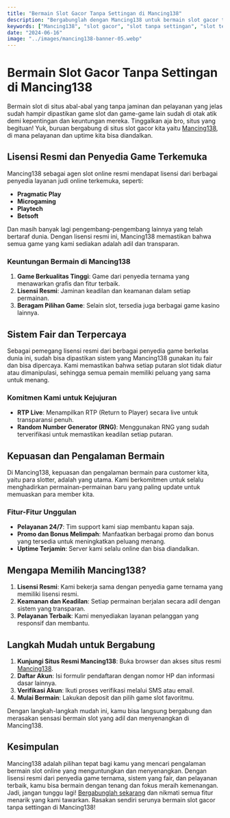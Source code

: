 ```yaml
---
title: "Bermain Slot Gacor Tanpa Settingan di Mancing138"
description: "Bergabunglah dengan Mancing138 untuk bermain slot gacor tanpa settingan. Nikmati permainan yang adil dengan lisensi resmi dari penyedia game ternama."
keywords: ["Mancing138", "slot gacor", "slot tanpa settingan", "slot terpercaya", "slot online", "pragmatic play", "microgaming", "playtech", "betsoft", "lisensi resmi"]
date: "2024-06-16"
image: "../images/mancing138-banner-05.webp"
---
```


# Bermain Slot Gacor Tanpa Settingan di Mancing138

Bermain slot di situs abal-abal yang tanpa jaminan dan pelayanan yang jelas sudah hampir dipastikan game slot dan game-game lain sudah di otak atik demi kepentingan dan keuntungan mereka. Tinggalkan aja bro, situs yang begituan! Yuk, buruan bergabung di situs slot gacor kita yaitu [Mancing138](https://mancing138.com), di mana pelayanan dan uptime kita bisa diandalkan.

## Lisensi Resmi dan Penyedia Game Terkemuka

Mancing138 sebagai agen slot online resmi mendapat lisensi dari berbagai penyedia layanan judi online terkemuka, seperti:

- **Pragmatic Play**
- **Microgaming**
- **Playtech**
- **Betsoft**

Dan masih banyak lagi pengembang-pengembang lainnya yang telah bertaraf dunia. Dengan lisensi resmi ini, Mancing138 memastikan bahwa semua game yang kami sediakan adalah adil dan transparan.

### Keuntungan Bermain di Mancing138

1. **Game Berkualitas Tinggi**: Game dari penyedia ternama yang menawarkan grafis dan fitur terbaik.
2. **Lisensi Resmi**: Jaminan keadilan dan keamanan dalam setiap permainan.
3. **Beragam Pilihan Game**: Selain slot, tersedia juga berbagai game kasino lainnya.

## Sistem Fair dan Terpercaya

Sebagai pemegang lisensi resmi dari berbagai penyedia game berkelas dunia ini, sudah bisa dipastikan sistem yang Mancing138 gunakan itu fair dan bisa dipercaya. Kami memastikan bahwa setiap putaran slot tidak diatur atau dimanipulasi, sehingga semua pemain memiliki peluang yang sama untuk menang.

### Komitmen Kami untuk Kejujuran

- **RTP Live**: Menampilkan RTP (Return to Player) secara live untuk transparansi penuh.
- **Random Number Generator (RNG)**: Menggunakan RNG yang sudah terverifikasi untuk memastikan keadilan setiap putaran.

## Kepuasan dan Pengalaman Bermain

Di Mancing138, kepuasan dan pengalaman bermain para customer kita, yaitu para slotter, adalah yang utama. Kami berkomitmen untuk selalu menghadirkan permainan-permainan baru yang paling update untuk memuaskan para member kita.

### Fitur-Fitur Unggulan

- **Pelayanan 24/7**: Tim support kami siap membantu kapan saja.
- **Promo dan Bonus Melimpah**: Manfaatkan berbagai promo dan bonus yang tersedia untuk meningkatkan peluang menang.
- **Uptime Terjamin**: Server kami selalu online dan bisa diandalkan.

## Mengapa Memilih Mancing138?

1. **Lisensi Resmi**: Kami bekerja sama dengan penyedia game ternama yang memiliki lisensi resmi.
2. **Keamanan dan Keadilan**: Setiap permainan berjalan secara adil dengan sistem yang transparan.
3. **Pelayanan Terbaik**: Kami menyediakan layanan pelanggan yang responsif dan membantu.

## Langkah Mudah untuk Bergabung

1. **Kunjungi Situs Resmi Mancing138**: Buka browser dan akses situs resmi [Mancing138](https://mancing138.com).
2. **Daftar Akun**: Isi formulir pendaftaran dengan nomor HP dan informasi dasar lainnya.
3. **Verifikasi Akun**: Ikuti proses verifikasi melalui SMS atau email.
4. **Mulai Bermain**: Lakukan deposit dan pilih game slot favoritmu.

Dengan langkah-langkah mudah ini, kamu bisa langsung bergabung dan merasakan sensasi bermain slot yang adil dan menyenangkan di Mancing138.

## Kesimpulan

Mancing138 adalah pilihan tepat bagi kamu yang mencari pengalaman bermain slot online yang menguntungkan dan menyenangkan. Dengan lisensi resmi dari penyedia game ternama, sistem yang fair, dan pelayanan terbaik, kamu bisa bermain dengan tenang dan fokus meraih kemenangan. Jadi, jangan tunggu lagi! [Bergabunglah sekarang](https://mancing138.com) dan nikmati semua fitur menarik yang kami tawarkan. Rasakan sendiri serunya bermain slot gacor tanpa settingan di Mancing138!
